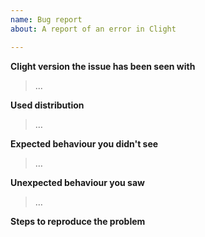 ```yaml
---
name: Bug report
about: A report of an error in Clight

---
```


**Clight version the issue has been seen with**
 > ...

<!-- **NOTE:** Please try to upgrade Clight if not running on latest release, before reporting a bug! -->
<!-- Please attach a Clight verbose log too. -->

**Used distribution**
 > …

**Expected behaviour you didn't see**
 > …
 
**Unexpected behaviour you saw**
 > …

**Steps to reproduce the problem**
